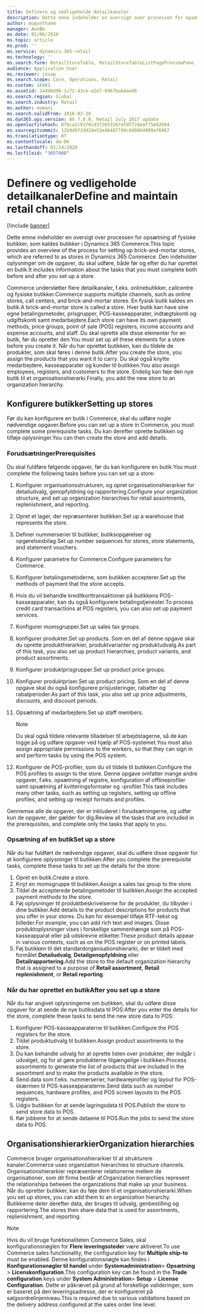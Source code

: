 ```yaml
---
title: Definere og vedligeholde detailkanaler
description: Dette emne indeholder en oversigt over processen for opsætning af fysiske butikker, som kaldes butikker i Dynamics 365 Commerce. Den indeholder oplysninger om de opgaver, du skal udføre, både før og efter du har oprettet en butik.
author: mugunthanm
manager: AnnBe
ms.date: 01/06/2020
ms.topic: article
ms.prod: ''
ms.service: dynamics-365-retail
ms.technology: ''
ms.search.form: RetailStoreTable, RetailStoreTableListPagePreviewPane
audience: Application User
ms.reviewer: josaw
ms.search.scope: Core, Operations, Retail
ms.custom: 16481
ms.assetid: 14496d96-1c72-43ce-a2e7-8467bab4ae46
ms.search.region: Global
ms.search.industry: Retail
ms.author: mumani
ms.search.validFrom: 2016-02-28
ms.dyn365.ops.version: AX 7.0.0, Retail July 2017 update
ms.openlocfilehash: 0fbca2c9178cd372653287afdf72deaf75442604
ms.sourcegitcommit: 12b9d6f2dd24e52e46487748c848864909af6967
ms.translationtype: HT
ms.contentlocale: da-DK
ms.lasthandoff: 02/14/2020
ms.locfileid: "3057908"
---
```

# <a name="define-and-maintain-retail-channels"></a><span data-ttu-id="1ef0f-104">Definere og vedligeholde detailkanaler</span><span class="sxs-lookup"><span data-stu-id="1ef0f-104">Define and maintain retail channels</span></span>

[!include [banner](includes/banner.md)]

<span data-ttu-id="1ef0f-105">Dette emne indeholder en oversigt over processen for opsætning af fysiske butikker, som kaldes butikker i Dynamics 365 Commerce.</span><span class="sxs-lookup"><span data-stu-id="1ef0f-105">This topic provides an overview of the process for setting up brick-and-mortar stores, which are referred to as stores in Dynamics 365 Commerce.</span></span> <span data-ttu-id="1ef0f-106">Den indeholder oplysninger om de opgaver, du skal udføre, både før og efter du har oprettet en butik.</span><span class="sxs-lookup"><span data-stu-id="1ef0f-106">It includes information about the tasks that you must complete both before and after you set up a store.</span></span>

<span data-ttu-id="1ef0f-107">Commerce understøtter flere detailkanaler, f.eks. onlinebutikker, callcentre og fysiske butikker.</span><span class="sxs-lookup"><span data-stu-id="1ef0f-107">Commerce supports multiple channels, such as online stores, call centers, and brick-and-mortar stores.</span></span> <span data-ttu-id="1ef0f-108">En fysisk butik kaldes en butik.</span><span class="sxs-lookup"><span data-stu-id="1ef0f-108">A brick-and-mortar store is called a store.</span></span> <span data-ttu-id="1ef0f-109">Hver butik kan have sine egne betalingsmetoder, prisgrupper, POS-kasseapparater, indtægtskonti og udgiftskonti samt medarbejdere.</span><span class="sxs-lookup"><span data-stu-id="1ef0f-109">Each store can have its own payment methods, price groups, point of sale (POS) registers, income accounts and expense accounts, and staff.</span></span> <span data-ttu-id="1ef0f-110">Du skal oprette alle disse elementer for en butik, før du opretter den.</span><span class="sxs-lookup"><span data-stu-id="1ef0f-110">You must set up all these elements for a store before you create it.</span></span> <span data-ttu-id="1ef0f-111">Når du har oprettet butikken, kan du tildele de produkter, som skal føres i denne butik.</span><span class="sxs-lookup"><span data-stu-id="1ef0f-111">After you create the store, you assign the products that you want it to carry.</span></span> <span data-ttu-id="1ef0f-112">Du skal også knytte medarbejdere, kasseapparater og kunder til butikken.</span><span class="sxs-lookup"><span data-stu-id="1ef0f-112">You also assign employees, registers, and customers to the store.</span></span> <span data-ttu-id="1ef0f-113">Endelig kan føje den nye butik til et organisationshierarki.</span><span class="sxs-lookup"><span data-stu-id="1ef0f-113">Finally, you add the new store to an organization hierarchy.</span></span>

## <a name="setting-up-stores"></a><span data-ttu-id="1ef0f-114">Konfigurere butikker</span><span class="sxs-lookup"><span data-stu-id="1ef0f-114">Setting up stores</span></span>

<span data-ttu-id="1ef0f-115">Før du kan konfigurere en butik i Commerce, skal du udføre nogle nødvendige opgaver.</span><span class="sxs-lookup"><span data-stu-id="1ef0f-115">Before you can set up a store in Commerce, you must complete some prerequisite tasks.</span></span> <span data-ttu-id="1ef0f-116">Du kan derefter oprette butikken og tilføje oplysninger.</span><span class="sxs-lookup"><span data-stu-id="1ef0f-116">You can then create the store and add details.</span></span>

### <a name="prerequisites"></a><span data-ttu-id="1ef0f-117">Forudsætninger</span><span class="sxs-lookup"><span data-stu-id="1ef0f-117">Prerequisites</span></span>

<span data-ttu-id="1ef0f-118">Du skal fuldføre følgende opgaver, før du kan konfigurere en butik:</span><span class="sxs-lookup"><span data-stu-id="1ef0f-118">You must complete the following tasks before you can set up a store:</span></span>

1. <span data-ttu-id="1ef0f-119">Konfigurer organisationsstrukturen, og opret organisationshierarkier for detailudvalg, genopfyldning og rapportering.</span><span class="sxs-lookup"><span data-stu-id="1ef0f-119">Configure your organization structure, and set up organization hierarchies for retail assortments, replenishment, and reporting.</span></span>
2. <span data-ttu-id="1ef0f-120">Opret et lager, der repræsenterer butikken.</span><span class="sxs-lookup"><span data-stu-id="1ef0f-120">Set up a warehouse that represents the store.</span></span>
3. <span data-ttu-id="1ef0f-121">Definer nummerserier til butikker, butiksopgørelser og opgørelsesbilag.</span><span class="sxs-lookup"><span data-stu-id="1ef0f-121">Set up number sequences for stores, store statements, and statement vouchers.</span></span>
4. <span data-ttu-id="1ef0f-122">Konfigurer parametre for Commerce.</span><span class="sxs-lookup"><span data-stu-id="1ef0f-122">Configure parameters for Commerce.</span></span>
5. <span data-ttu-id="1ef0f-123">Konfigurer betalingsmetoderne, som butikken accepterer.</span><span class="sxs-lookup"><span data-stu-id="1ef0f-123">Set up the methods of payment that the store accepts.</span></span>
6. <span data-ttu-id="1ef0f-124">Hvis du vil behandle kreditkorttransaktioner på butikkens POS-kasseapparater, kan du også konfigurere betalingstjenester.</span><span class="sxs-lookup"><span data-stu-id="1ef0f-124">To process credit card transactions at POS registers, you can also set up payment services.</span></span>
7. <span data-ttu-id="1ef0f-125">Konfigurer momsgrupper.</span><span class="sxs-lookup"><span data-stu-id="1ef0f-125">Set up sales tax groups.</span></span>
8. <span data-ttu-id="1ef0f-126">konfigurer produkter.</span><span class="sxs-lookup"><span data-stu-id="1ef0f-126">Set up products.</span></span> <span data-ttu-id="1ef0f-127">Som en del af denne opgave skal du oprette produkthierarkier, produktvarianter og produktudvalg.</span><span class="sxs-lookup"><span data-stu-id="1ef0f-127">As part of this task, you also set up product hierarchies, product variants, and product assortments.</span></span>
9. <span data-ttu-id="1ef0f-128">Konfigurer produktprisgrupper.</span><span class="sxs-lookup"><span data-stu-id="1ef0f-128">Set up product price groups.</span></span>
10. <span data-ttu-id="1ef0f-129">Konfigurer produktpriser.</span><span class="sxs-lookup"><span data-stu-id="1ef0f-129">Set up product pricing.</span></span> <span data-ttu-id="1ef0f-130">Som en del af denne opgave skal du også konfigurere prisjusteringer, rabatter og rabatperioder.</span><span class="sxs-lookup"><span data-stu-id="1ef0f-130">As part of this task, you also set up price adjustments, discounts, and discount periods.</span></span>
11. <span data-ttu-id="1ef0f-131">Opsætning af medarbejdere.</span><span class="sxs-lookup"><span data-stu-id="1ef0f-131">Set up staff members.</span></span>

    > [!NOTE]
    > <span data-ttu-id="1ef0f-132">Du skal også tildele relevante tilladelser til arbejdstagerne, så de kan logge på og udføre opgaver ved hjælp af POS-systemet.</span><span class="sxs-lookup"><span data-stu-id="1ef0f-132">You must also assign appropriate permissions to the workers, so that they can sign in and perform tasks by using the POS system.</span></span>

12. <span data-ttu-id="1ef0f-133">Konfigurer de POS-profiler, som du vil tildele til butikken.</span><span class="sxs-lookup"><span data-stu-id="1ef0f-133">Configure the POS profiles to assign to the store.</span></span> <span data-ttu-id="1ef0f-134">Denne opgave omfatter mange andre opgaver, f.eks. opsætning af registre, konfiguration af offlineprofiler samt opsætning af kvitteringsformater og -profiler.</span><span class="sxs-lookup"><span data-stu-id="1ef0f-134">This task includes many other tasks, such as setting up registers, setting up offline profiles, and setting up receipt formats and profiles.</span></span>

<span data-ttu-id="1ef0f-135">Gennemse alle de opgaver, der er inkluderet i forudsætningerne, og udfør kun de opgaver, der gælder for dig.</span><span class="sxs-lookup"><span data-stu-id="1ef0f-135">Review all the tasks that are included in the prerequisites, and complete only the tasks that apply to you.</span></span>

### <a name="set-up-a-store"></a><span data-ttu-id="1ef0f-136">Opsætning af en butik</span><span class="sxs-lookup"><span data-stu-id="1ef0f-136">Set up a store</span></span>

<span data-ttu-id="1ef0f-137">Når du har fuldført de nødvendige opgaver, skal du udføre disse opgaver for at konfigurere oplysninger til butikken:</span><span class="sxs-lookup"><span data-stu-id="1ef0f-137">After you complete the prerequisite tasks, complete these tasks to set up the details for the store:</span></span>

1. <span data-ttu-id="1ef0f-138">Opret en butik.</span><span class="sxs-lookup"><span data-stu-id="1ef0f-138">Create a store.</span></span>
2. <span data-ttu-id="1ef0f-139">Knyt en momsgruppe til butikken.</span><span class="sxs-lookup"><span data-stu-id="1ef0f-139">Assign a sales tax group to the store.</span></span>
3. <span data-ttu-id="1ef0f-140">Tildel de accepterede betalingsmetoder til butikken.</span><span class="sxs-lookup"><span data-stu-id="1ef0f-140">Assign the accepted payment methods to the store.</span></span>
4. <span data-ttu-id="1ef0f-141">Føj oplysninger til produktbeskrivelserne for de produkter, du tilbyder i dine butikker.</span><span class="sxs-lookup"><span data-stu-id="1ef0f-141">Add details to the product descriptions for products that you offer in your stores.</span></span> <span data-ttu-id="1ef0f-142">Du kan for eksempel tilføje RTF-tekst og billeder.</span><span class="sxs-lookup"><span data-stu-id="1ef0f-142">For example, you can add rich text and images.</span></span> <span data-ttu-id="1ef0f-143">Disse produktoplysninger vises i forskellige sammenhænge som på POS-kasseapparat eller på udskrevne etiketter.</span><span class="sxs-lookup"><span data-stu-id="1ef0f-143">These product details appear in various contexts, such as on the POS register or on printed labels.</span></span>
5. <span data-ttu-id="1ef0f-144">Føj butikken til det standardorganisationshierarki, der er tildelt med formålet **Detailudvalg**, **Detailgenopfyldning** eller **Detailrapportering**.</span><span class="sxs-lookup"><span data-stu-id="1ef0f-144">Add the store to the default organization hierarchy that is assigned to a purpose of **Retail assortment**, **Retail replenishment**, or **Retail reporting**.</span></span>

### <a name="after-you-set-up-a-store"></a><span data-ttu-id="1ef0f-145">Når du har oprettet en butik</span><span class="sxs-lookup"><span data-stu-id="1ef0f-145">After you set up a store</span></span>

<span data-ttu-id="1ef0f-146">Når du har angivet oplysningerne om butikken, skal du udføre disse opgaver for at sende de nye butiksdata til POS:</span><span class="sxs-lookup"><span data-stu-id="1ef0f-146">After you enter the details for the store, complete these tasks to send the new store data to POS:</span></span>

1. <span data-ttu-id="1ef0f-147">Konfigurer POS-kasseapparaterne til butikken.</span><span class="sxs-lookup"><span data-stu-id="1ef0f-147">Configure the POS registers for the store.</span></span>
2. <span data-ttu-id="1ef0f-148">Tildel produktudvalg til butikken.</span><span class="sxs-lookup"><span data-stu-id="1ef0f-148">Assign product assortments to the store.</span></span>
3. <span data-ttu-id="1ef0f-149">Du kan behandle udvalg for at oprette listen over produkter, der indgår i udvalget, og for at gøre produkterne tilgængelige i butikken.</span><span class="sxs-lookup"><span data-stu-id="1ef0f-149">Process assortments to generate the list of products that are included in the assortment and to make the products available in the store.</span></span>
4. <span data-ttu-id="1ef0f-150">Send data som f.eks. nummerserier, hardwareprofiler og layout for POS-skærmen til POS-kasseapparaterne.</span><span class="sxs-lookup"><span data-stu-id="1ef0f-150">Send data such as number sequences, hardware profiles, and POS screen layouts to the POS registers.</span></span>
5. <span data-ttu-id="1ef0f-151">Udgiv butikken for at sende lagringsdata til POS.</span><span class="sxs-lookup"><span data-stu-id="1ef0f-151">Publish the store to send store data to POS.</span></span>
6. <span data-ttu-id="1ef0f-152">Kør jobbene for at sende dataene til POS.</span><span class="sxs-lookup"><span data-stu-id="1ef0f-152">Run the jobs to send the store data to POS.</span></span>

## <a name="organization-hierarchies"></a><span data-ttu-id="1ef0f-153">Organisationshierarkier</span><span class="sxs-lookup"><span data-stu-id="1ef0f-153">Organization hierarchies</span></span>

<span data-ttu-id="1ef0f-154">Commerce bruger organisationshierarkier til at strukturere kanaler.</span><span class="sxs-lookup"><span data-stu-id="1ef0f-154">Commerce uses organization hierarchies to structure channels.</span></span> <span data-ttu-id="1ef0f-155">Organisationshierarkier repræsenterer relationerne mellem de organisationer, som dit firma består af.</span><span class="sxs-lookup"><span data-stu-id="1ef0f-155">Organization hierarchies represent the relationships between the organizations that make up your business.</span></span> <span data-ttu-id="1ef0f-156">Når du opretter butikker, kan du føje dem til et organisationshierarki.</span><span class="sxs-lookup"><span data-stu-id="1ef0f-156">When you set up stores, you can add them to an organization hierarchy.</span></span> <span data-ttu-id="1ef0f-157">Butikkerne deler derefter data, der bruges til udvalg, genbestilling og rapportering.</span><span class="sxs-lookup"><span data-stu-id="1ef0f-157">The stores then share data that is used for assortments, replenishment, and reporting.</span></span>

> [!NOTE]
> <span data-ttu-id="1ef0f-158">Hvis du vil bruge funktionaliteten Commerce Sales, skal konfigurationsnøglen for **Flere leveringssteder** være aktiveret.</span><span class="sxs-lookup"><span data-stu-id="1ef0f-158">To use Commerce sales functionality, the configuration key for **Multiple ship-to** must be enabled.</span></span> <span data-ttu-id="1ef0f-159">Denne konfigurationsnøgle kan findes i **Konfigurationsnøgler til handel** under **Systemadministration**\> **Opsætning** \> **Licenskonfiguration**.</span><span class="sxs-lookup"><span data-stu-id="1ef0f-159">This configuration key can be found in the **Trade configuration** keys under **System Administration**\> **Setup** \> **License Configuration**.</span></span> <span data-ttu-id="1ef0f-160">Dette er påkrævet på grund af forskellige valideringer, som er baseret på den leveringsadresse, der er konfigureret på salgsordrelinjeniveau.</span><span class="sxs-lookup"><span data-stu-id="1ef0f-160">This is required due to various validations based on the delivery address configured at the sales order line level.</span></span>

